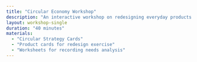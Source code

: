 ```yaml
---
title: "Circular Economy Workshop"
description: "An interactive workshop on redesigning everyday products using circular strategies"
layout: workshop-single
duration: "40 minutes"
materials:
  - "Circular Strategy Cards"
  - "Product cards for redesign exercise"
  - "Worksheets for recording needs analysis"
---
```

